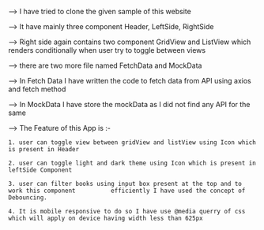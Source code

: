 --> I have tried to clone the given sample of this website

--> It have mainly three component Header, LeftSide, RightSide

--> Right side again contains two component GridView and ListView which renders conditionally when
user try to toggle between views

--> there are two more file named FetchData and MockData

--> In Fetch Data I have written the code to fetch data from API using axios and fetch method

--> In MockData I have store the mockData as I did not find any API for the same

--> The Feature of this App is :-

    1. user can toggle view between gridView and listView using Icon which is present in Header

    2. user can toggle light and dark theme using Icon which is present in leftSide Component

    3. user can filter books using input box present at the top and to work this component          efficiently I have used the concept of Debouncing.

    4. It is mobile responsive to do so I have use @media querry of css which will apply on device having width less than 625px
